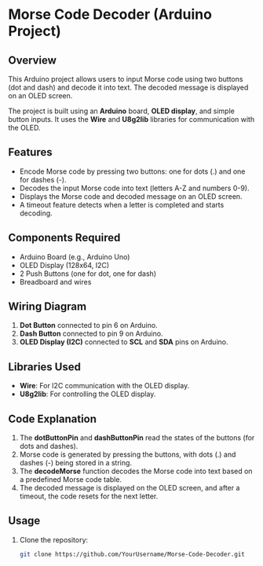 # Morse Code Decoder (Arduino Project)

## Overview
This Arduino project allows users to input Morse code using two buttons (dot and dash) and decode it into text. The decoded message is displayed on an OLED screen.

The project is built using an **Arduino** board, **OLED display**, and simple button inputs. It uses the **Wire** and **U8g2lib** libraries for communication with the OLED.

## Features
- Encode Morse code by pressing two buttons: one for dots (.) and one for dashes (-).
- Decodes the input Morse code into text (letters A-Z and numbers 0-9).
- Displays the Morse code and decoded message on an OLED screen.
- A timeout feature detects when a letter is completed and starts decoding.

## Components Required
- Arduino Board (e.g., Arduino Uno)
- OLED Display (128x64, I2C)
- 2 Push Buttons (one for dot, one for dash)
- Breadboard and wires

## Wiring Diagram
1. **Dot Button** connected to pin 6 on Arduino.
2. **Dash Button** connected to pin 9 on Arduino.
3. **OLED Display (I2C)** connected to **SCL** and **SDA** pins on Arduino.

## Libraries Used
- **Wire**: For I2C communication with the OLED display.
- **U8g2lib**: For controlling the OLED display.

## Code Explanation
1. The **dotButtonPin** and **dashButtonPin** read the states of the buttons (for dots and dashes).
2. Morse code is generated by pressing the buttons, with dots (.) and dashes (-) being stored in a string.
3. The **decodeMorse** function decodes the Morse code into text based on a predefined Morse code table.
4. The decoded message is displayed on the OLED screen, and after a timeout, the code resets for the next letter.

## Usage
1. Clone the repository:
   ```bash
   git clone https://github.com/YourUsername/Morse-Code-Decoder.git
